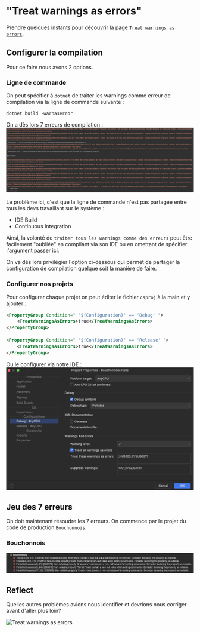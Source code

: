 # "Treat warnings as errors"
Prendre quelques instants pour découvrir la page [`Treat warnings as errors`](https://xtrem-tdd.netlify.app/Flavours/treat-warnings-as-errors).

## Configurer la compilation
Pour ce faire nous avons 2 options.

### Ligne de commande
On peut spécifier à `dotnet` de traiter les warnings comme erreur de compilation via la ligne de commande suivante :
```shell
dotnet build -warnaserror
```

On a dès lors 7 erreurs de compilation :
![Compile errors](img/02.treat-warnings-as-errors/compile-errors.webp)

Le problème ici, c'est que la ligne de commande n'est pas partagée entre tous les devs travaillant sur le système :
- IDE Build
- Continuous Integration

Ainsi, la volonté de `traiter tous les warnings comme des erreurs` peut être facilement "oubliée" en compilant via son IDE ou en omettant de spécifier l'argument passer ici.

On va dès lors privilégier l'option ci-dessous qui permet de partager la configuration de compilation quelque soit la manière de faire.

### Configurer nos projets
Pour configurer chaque projet on peut éditer le fichier `csproj` à la main et y ajouter :
```xml
<PropertyGroup Condition=" '$(Configuration)' == 'Debug' ">
    <TreatWarningsAsErrors>true</TreatWarningsAsErrors>
</PropertyGroup>

<PropertyGroup Condition=" '$(Configuration)' == 'Release' ">
    <TreatWarningsAsErrors>true</TreatWarningsAsErrors>
</PropertyGroup>
```

Ou le configurer via notre IDE :
![Configure IDE](img/02.treat-warnings-as-errors/configure-ide.webp)

## Jeu des 7 erreurs
On doit maintenant résoudre les 7 erreurs. On commence par le projet du code de production `Bouchonnois`.

### Bouchonnois
![Erreurs dans le bouchonnois](img/02.treat-warnings-as-errors/bouchonnois.webp)

## Reflect
Quelles autres problèmes avions nous identifier et devrions nous corriger avant d'aller plus loin?

![Treat warnings as errors](steps/img/02.treat-warnings-as-errors/treat-warnings-as-errors.webp)